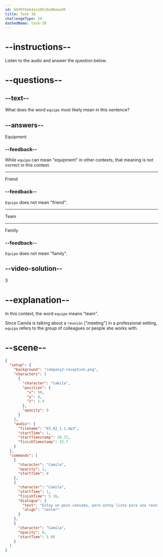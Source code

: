 ```yaml
---
id: 6849f6eb4a1e85c6ed6eeed5
title: Task 39
challengeType: 19
dashedName: task-39
---
```


<!-- (Audio) Camila: Estoy un poco cansada, pero estoy lista para una reunión con mi equipo. -->

# --instructions--

Listen to the audio and answer the question below.

# --questions--

## --text--

What does the word `equipo` most likely mean in this sentence?

## --answers--

Equipment

### --feedback--

While `equipo` can mean "equipment" in other contexts, that meaning is not correct in this context.

---

Friend

### --feedback--

`Equipo` does not mean "friend".

---

Team

---

Family

### --feedback--

`Equipo` does not mean "family".

## --video-solution--

3

# --explanation--

In this context, the word `equipo` means "team".

Since Camila is talking about a `reunión` ("meeting") in a professional setting, `equipo` refers to the group of colleagues or people she works with.

# --scene--

```json
{
  "setup": {
    "background": "company2-reception.png",
    "characters": [
      {
        "character": "Camila",
        "position": {
          "x": 50,
          "y": 0,
          "z": 1.4
        },
        "opacity": 0
      }
    ],
    "audio": {
      "filename": "ES_A2_1.1.mp3",
      "startTime": 1,
      "startTimestamp": 20.72,
      "finishTimestamp": 25.7
    }
  },
  "commands": [
    {
      "character": "Camila",
      "opacity": 1,
      "startTime": 0
    },
    {
      "character": "Camila",
      "startTime": 1,
      "finishTime": 5.16,
      "dialogue": {
        "text": "Estoy un poco cansada, pero estoy lista para una reunión con mi equipo.",
        "align": "center"
      }
    },
    {
      "character": "Camila",
      "opacity": 0,
      "startTime": 5.66
    }
  ]
}
```
